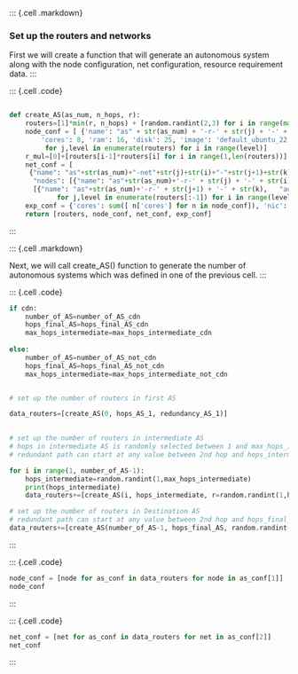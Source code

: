 
::: {.cell .markdown}
### Set up the routers and networks

First we will create a function that will generate an autonomous system along with the node configuration, net configuration, resource requirement data.
:::


::: {.cell .code}
```python

def create_AS(as_num, n_hops, r):
    routers=[1]*min(r, n_hops) + [random.randint(2,3) for i in range(max(0, n_hops - r - 1))] + [1 for i in range(0,1) if n_hops!=r]
    node_conf = [ {'name': "as" + str(as_num) + '-r-' + str(j) + '-' + str(i) ,
        'cores': 8, 'ram': 16, 'disk': 25, 'image': 'default_ubuntu_22', 'packages': ['net-tools']}
         for j,level in enumerate(routers) for i in range(level)]
    r_mul=[0]+[routers[i-1]*routers[i] for i in range(1,len(routers))]
    net_conf = [
     {"name": "as"+str(as_num)+"-net"+str(j)+str(i)+"-"+str(j+1)+str(k), "subnet": "10."+str(as_num)+"."+str(sum(r_mul[:j+1])+(routers[j+1]*i)+k+1)+".0/24", 
      "nodes": [{"name": "as"+str(as_num)+'-r-' + str(j) + '-' + str(i),   "addr": "10."+str(as_num)+"."+str(sum(r_mul[:j+1])+(routers[j+1]*i)+k+1)+"."+str(1)} ]+ 
      [{"name": "as"+str(as_num)+'-r-' + str(j+1) + '-' + str(k),   "addr": "10."+str(as_num)+"."+str(sum(r_mul[:j+1])+(routers[j+1]*i)+k+1)+"."+str(2)}]}
            for j,level in enumerate(routers[:-1]) for i in range(level) for k in range(routers[j+1])]
    exp_conf = {'cores': sum([ n['cores'] for n in node_conf]), 'nic': sum([len(n['nodes']) for n in net_conf]) }
    return [routers, node_conf, net_conf, exp_conf]

```
:::

::: {.cell .markdown}

Next, we will call create_AS() function to generate the number of autonomous systems which was defined in one of the previous cell.
:::

::: {.cell .code}
```python
if cdn:
    number_of_AS=number_of_AS_cdn
    hops_final_AS=hops_final_AS_cdn
    max_hops_intermediate=max_hops_intermediate_cdn
    
else:    
    number_of_AS=number_of_AS_not_cdn
    hops_final_AS=hops_final_AS_not_cdn
    max_hops_intermediate=max_hops_intermediate_not_cdn


# set up the number of routers in first AS

data_routers=[create_AS(0, hops_AS_1, redundancy_AS_1)]

  
# set up the number of routers in intermediate AS
# hops in intermediate AS is randomly selected between 1 and max_hops_intermediate value
# redundant path can start at any value between 2nd hop and hops_intermediate-1 in the intermediate AS

for i in range(1, number_of_AS-1):
    hops_intermediate=random.randint(1,max_hops_intermediate)
    print(hops_intermediate)
    data_routers+=[create_AS(i, hops_intermediate, r=random.randint(1,hops_intermediate))]

# set up the number of routers in Destination AS
# redundant path can start at any value between 2nd hop and hops_final_AS-1 in the destination AS
data_routers+=[create_AS(number_of_AS-1, hops_final_AS, random.randint(1,hops_final_AS))]

```
:::

::: {.cell .code}
```python
node_conf = [node for as_conf in data_routers for node in as_conf[1]]
node_conf
```
:::



::: {.cell .code}
```python
net_conf = [net for as_conf in data_routers for net in as_conf[2]]
net_conf
```
:::
